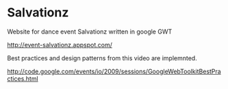 Salvationz
==========

Website for dance event Salvationz written in google GWT


http://event-salvationz.appspot.com/

Best practices and design patterns from this video are implemnted.

http://code.google.com/events/io/2009/sessions/GoogleWebToolkitBestPractices.html



